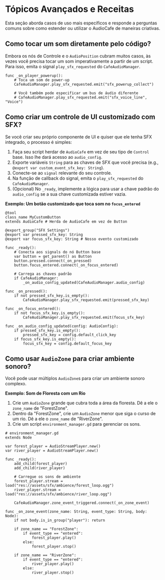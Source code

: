 # Tópicos Avançados e Receitas

Esta seção aborda casos de uso mais específicos e responde a perguntas comuns sobre como estender ou utilizar o AudioCafe de maneiras criativas.

## Como tocar um som diretamente pelo código?

Embora os nós de Controle e o `AudioPosition` cubram muitos casos, às vezes você precisa tocar um som imperativamente a partir de um script. Para isso, emita o signal `play_sfx_requested` do `CafeAudioManager`.

```gdscript
func _on_player_powerup():
    # Toca um som de power-up
    CafeAudioManager.play_sfx_requested.emit("sfx_powerup_collect")
    
    # Você também pode especificar um bus de áudio diferente
    # CafeAudioManager.play_sfx_requested.emit("sfx_voice_line", "Voice")
```

## Como criar um controle de UI customizado com SFX?

Se você criar seu próprio componente de UI e quiser que ele tenha SFX integrado, o processo é simples:

1.  Faça seu script herdar de `AudioCafe` em vez de seu tipo de `Control` base. Isso lhe dará acesso ao `audio_config`.
2.  Exporte variáveis `String` para as chaves de SFX que você precisa (e.g., `@export var custom_event_sfx_key: String`).
3.  Conecte-se ao `signal` relevante do seu controle.
4.  Na função de callback do signal, emita o `play_sfx_requested` do `CafeAudioManager`.
5.  (Opcional) No `_ready`, implemente a lógica para usar a chave padrão do `audio_config` se a sua chave customizada estiver vazia.

**Exemplo: Um botão customizado que toca som no `focus_entered`**

```gdscript
@tool
class_name MyCustomButton
extends AudioCafe # Herda de AudioCafe em vez de Button

@export_group("SFX Settings")
@export var pressed_sfx_key: String
@export var focus_sfx_key: String # Nosso evento customizado

func _ready():
    # Conecta aos signals do nó Button base
    var button = get_parent() as Button
    button.pressed.connect(_on_pressed)
    button.focus_entered.connect(_on_focus_entered)
    
    # Carrega as chaves padrão
    if CafeAudioManager:
        _on_audio_config_updated(CafeAudioManager.audio_config)

func _on_pressed():
    if not pressed_sfx_key.is_empty():
        CafeAudioManager.play_sfx_requested.emit(pressed_sfx_key)

func _on_focus_entered():
    if not focus_sfx_key.is_empty():
        CafeAudioManager.play_sfx_requested.emit(focus_sfx_key)

func _on_audio_config_updated(config: AudioConfig):
    if pressed_sfx_key.is_empty():
        pressed_sfx_key = config.default_click_key
    if focus_sfx_key.is_empty():
        focus_sfx_key = config.default_focus_key
```

## Como usar `AudioZone` para criar ambiente sonoro?

Você pode usar múltiplos `AudioZone`s para criar um ambiente sonoro complexo.

**Exemplo: Som de Floresta com um Rio**

1.  Crie um `AudioZone` grande que cubra toda a área da floresta. Dê a ele o `zone_name` de "ForestZone".
2.  Dentro da "ForestZone", crie um `AudioZone` menor que siga o curso de um rio. Dê a ele o `zone_name` de "RiverZone".
3.  Crie um script `environment_manager.gd` para gerenciar os sons.

```gdscript
# environment_manager.gd
extends Node

var forest_player = AudioStreamPlayer.new()
var river_player = AudioStreamPlayer.new()

func _ready():
    add_child(forest_player)
    add_child(river_player)
    
    # Carregue os sons de ambiente
    forest_player.stream = load("res://assets/sfx/ambience/forest_loop.ogg")
    river_player.stream = load("res://assets/sfx/ambience/river_loop.ogg")
    
    CafeAudioManager.zone_event_triggered.connect(_on_zone_event)

func _on_zone_event(zone_name: String, event_type: String, body: Node):
    if not body.is_in_group("player"): return

    if zone_name == "ForestZone":
        if event_type == "entered":
            forest_player.play()
        else:
            forest_player.stop()
    
    if zone_name == "RiverZone":
        if event_type == "entered":
            river_player.play()
        else:
            river_player.stop()
```
